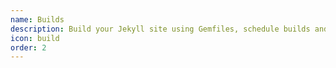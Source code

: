 ```yaml
---
name: Builds
description: Build your Jekyll site using Gemfiles, schedule builds and configure environments
icon: build
order: 2
---
```

